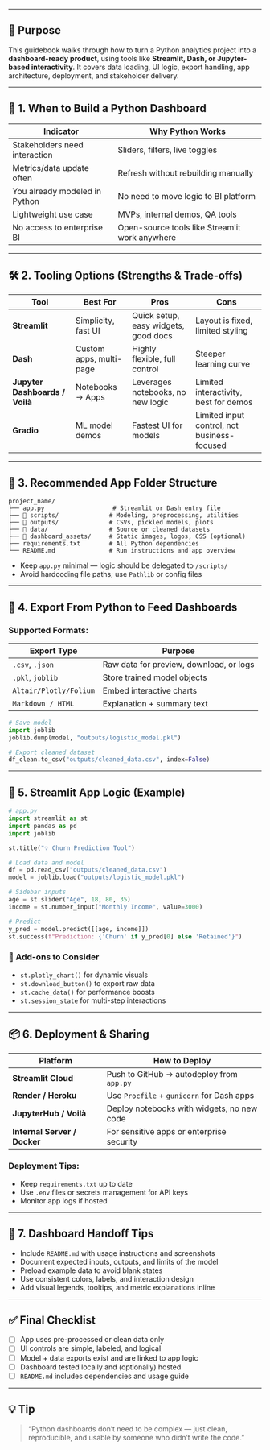 ___
## 🎯 Purpose

This guidebook walks through how to turn a Python analytics project into a **dashboard-ready product**, using tools like **Streamlit, Dash, or Jupyter-based interactivity**. It covers data loading, UI logic, export handling, app architecture, deployment, and stakeholder delivery.

---

## 🧠 1. When to Build a Python Dashboard

| Indicator                     | Why Python Works                               |
| ----------------------------- | ---------------------------------------------- |
| Stakeholders need interaction | Sliders, filters, live toggles                 |
| Metrics/data update often     | Refresh without rebuilding manually            |
| You already modeled in Python | No need to move logic to BI platform           |
| Lightweight use case          | MVPs, internal demos, QA tools                 |
| No access to enterprise BI    | Open-source tools like Streamlit work anywhere |

---

## 🛠️ 2. Tooling Options (Strengths & Trade-offs)

| Tool                           | Best For                | Pros                                 | Cons                                        |
| ------------------------------ | ----------------------- | ------------------------------------ | ------------------------------------------- |
| **Streamlit**                  | Simplicity, fast UI     | Quick setup, easy widgets, good docs | Layout is fixed, limited styling            |
| **Dash**                       | Custom apps, multi-page | Highly flexible, full control        | Steeper learning curve                      |
| **Jupyter Dashboards / Voilà** | Notebooks → Apps        | Leverages notebooks, no new logic    | Limited interactivity, best for demos       |
| **Gradio**                     | ML model demos          | Fastest UI for models                | Limited input control, not business-focused |

---

## 📁 3. Recommended App Folder Structure

```
project_name/
├── app.py                   # Streamlit or Dash entry file
├── 📁 scripts/              # Modeling, preprocessing, utilities
├── 📁 outputs/              # CSVs, pickled models, plots
├── 📁 data/                 # Source or cleaned datasets
├── 📁 dashboard_assets/     # Static images, logos, CSS (optional)
├── requirements.txt        # All Python dependencies
└── README.md               # Run instructions and app overview
```

* Keep `app.py` minimal — logic should be delegated to `/scripts/`
* Avoid hardcoding file paths; use `Pathlib` or config files

---

## 🧪 4. Export From Python to Feed Dashboards

### Supported Formats:

| Export Type            | Purpose                                 |
| ---------------------- | --------------------------------------- |
| `.csv`, `.json`        | Raw data for preview, download, or logs |
| `.pkl`, `joblib`       | Store trained model objects             |
| `Altair/Plotly/Folium` | Embed interactive charts                |
| `Markdown / HTML`      | Explanation + summary text              |

```python
# Save model
import joblib
joblib.dump(model, "outputs/logistic_model.pkl")

# Export cleaned dataset
df_clean.to_csv("outputs/cleaned_data.csv", index=False)
```

---

## 🔄 5. Streamlit App Logic (Example)

```python
# app.py
import streamlit as st
import pandas as pd
import joblib

st.title("💡 Churn Prediction Tool")

# Load data and model
df = pd.read_csv("outputs/cleaned_data.csv")
model = joblib.load("outputs/logistic_model.pkl")

# Sidebar inputs
age = st.slider("Age", 18, 80, 35)
income = st.number_input("Monthly Income", value=3000)

# Predict
y_pred = model.predict([[age, income]])
st.success(f"Prediction: {'Churn' if y_pred[0] else 'Retained'}")
```

### 🔧 Add-ons to Consider

* `st.plotly_chart()` for dynamic visuals
* `st.download_button()` to export raw data
* `st.cache_data()` for performance boosts
* `st.session_state` for multi-step interactions

---

## 📦 6. Deployment & Sharing

| Platform                     | How to Deploy                              |
| ---------------------------- | ------------------------------------------ |
| **Streamlit Cloud**          | Push to GitHub → autodeploy from `app.py`  |
| **Render / Heroku**          | Use `Procfile` + `gunicorn` for Dash apps  |
| **JupyterHub / Voilà**       | Deploy notebooks with widgets, no new code |
| **Internal Server / Docker** | For sensitive apps or enterprise security  |

### Deployment Tips:

* Keep `requirements.txt` up to date
* Use `.env` files or secrets management for API keys
* Monitor app logs if hosted

---

## 🧾 7. Dashboard Handoff Tips

* Include `README.md` with usage instructions and screenshots
* Document expected inputs, outputs, and limits of the model
* Preload example data to avoid blank states
* Use consistent colors, labels, and interaction design
* Add visual legends, tooltips, and metric explanations inline

---

## ✅ Final Checklist

* [ ] App uses pre-processed or clean data only
* [ ] UI controls are simple, labeled, and logical
* [ ] Model + data exports exist and are linked to app logic
* [ ] Dashboard tested locally and (optionally) hosted
* [ ] `README.md` includes dependencies and usage guide

---

## 💡 Tip

> “Python dashboards don’t need to be complex — just clean, reproducible, and usable by someone who didn’t write the code.”

